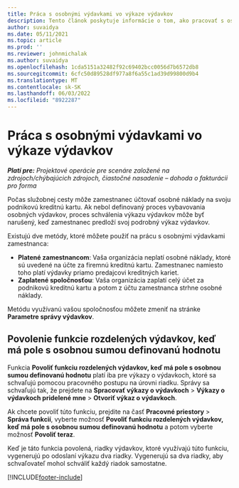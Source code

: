 ```yaml
---
title: Práca s osobnými výdavkami vo výkaze výdavkov
description: Tento článok poskytuje informácie o tom, ako pracovať s osobnými výdavkami zamestnancov počas služobných ciest.
author: suvaidya
ms.date: 05/11/2021
ms.topic: article
ms.prod: ''
ms.reviewer: johnmichalak
ms.author: suvaidya
ms.openlocfilehash: 1cda5151a32482f92c69402bcc0056d7b6572db8
ms.sourcegitcommit: 6cfc50d89528df977a8f6a55c1ad39d99800d9b4
ms.translationtype: MT
ms.contentlocale: sk-SK
ms.lasthandoff: 06/03/2022
ms.locfileid: "8922287"
---
```

# <a name="work-with-personal-expenses-on-an-expense-report"></a>Práca s osobnými výdavkami vo výkaze výdavkov

_**Platí pre:** Projektové operácie pre scenáre založené na zdrojoch/chýbajúcich zdrojoch, čiastočné nasadenie – dohoda o fakturácii pro forma_

Počas služobnej cesty môže zamestnanec účtovať osobné náklady na svoju podnikovú kreditnú kartu. Ak nebol definovaný proces vybavovania osobných výdavkov, proces schválenia výkazu výdavkov môže byť narušený, keď zamestnanec predloží svoj podrobný výkaz výdavkov.

Existujú dve metódy, ktoré môžete použiť na prácu s osobnými výdavkami zamestnanca:

  - **Platené zamestnancom**: Vaša organizácia neplatí osobné náklady, ktoré sú uvedené na účte za firemnú kreditnú kartu. Zamestnanec namiesto toho platí výdavky priamo predajcovi kreditných kariet. 
  - **Zaplatené spoločnosťou**: Vaša organizácia zaplatí celý účet za podnikovú kreditnú kartu a potom z účtu zamestnanca strhne osobné náklady.

Metódu využívanú vašou spoločnosťou môžete zmeniť na stránke **Parametre správy výdavkov**.


## <a name="enable-split-expense-function-when-personal-amount-field-has-value-defined"></a>Povolenie funkcie rozdelených výdavkov, keď má pole s osobnou sumou definovanú hodnotu

Funkcia **Povoliť funkciu rozdelených výdavkov, keď má pole s osobnou sumou definovanú hodnotu** platí iba pre výkazy o výdavkoch, ktoré sa schvaľujú pomocou pracovného postupu na úrovni riadku. Správy sa schvaľujú tak, že prejdete na **Spracovať výkazy o výdavkoch** > **Výkazy o výdavkoch pridelené mne** > **Otvoriť výkaz o výdavkoch**. 

Ak chcete povoliť túto funkciu, prejdite na časť **Pracovné priestory** > **Správa funkcií**, vyberte možnosť **Povoliť funkciu rozdelených výdavkov, keď má pole s osobnou sumou definovanú hodnotu** a potom vyberte možnosť **Povoliť teraz**. 

Keď je táto funkcia povolená, riadky výdavkov, ktoré využívajú túto funkciu, vygenerujú po odoslaní výkazu dva riadky. Vygenerujú sa dva riadky, aby schvaľovateľ mohol schváliť každý riadok samostatne.


[!INCLUDE[footer-include](../includes/footer-banner.md)]
